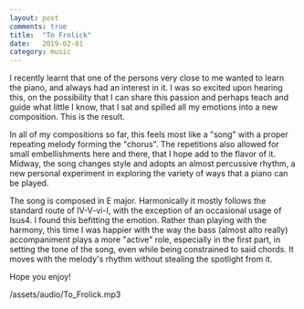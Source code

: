 ```yaml
---
layout: post
comments: true
title:  "To Frolick"
date:   2019-02-01
category: music
---
```


I recently learnt that one of the persons very close to me wanted to learn the piano, and always had an interest in it. I was so excited upon hearing this, on the possibility that I can share this passion and perhaps teach and guide what little I know, that I sat and spilled all my emotions into a new composition. This is the result.

In all of my compositions so far, this feels most like a "song" with a proper repeating melody forming the "chorus". The repetitions also allowed for small embellishments here and there, that I hope add to the flavor of it. Midway, the song changes style and adopts an almost percussive rhythm, a new personal experiment in exploring the variety of ways that a piano can be played.

The song is composed in E major. Harmonically it mostly follows the standard route of IV-V-vi-I, with the exception of an occasional usage of Isus4. I found this befitting the emotion. Rather than playing with the harmony, this time I was happier with the way the bass (almost alto really) accompaniment plays a more "active" role, especially in the first part, in setting the tone of the song, even while being constrained to said chords. It moves with the melody's rhythm without stealing the spotlight from it.

Hope you enjoy!

/assets/audio/To_Frolick.mp3
